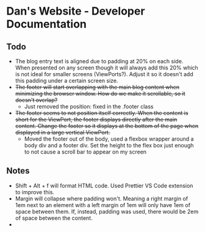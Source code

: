 # Dan's Website - Developer Documentation

## Todo

- The blog entry text is aligned due to padding at 20% on each side. When presented on any screen though it will always add this 20% which is not ideal for smaller screens (ViewPorts?). Adjust it so it doesn't add this padding under a certain screen size.
- ~~The footer will start overlapping with the main blog content when minimizing the browser window. How do we make it scrollable, so it doesn't overlap?~~
  - Just removed the position: fixed in the .footer class
- ~~The footer seems to not position itself correctly. When the content is short for the ViewPort, the footer displays directly after the main content. Change the footer so it displays at the bottom of the page when displayed in a large vertical ViewPort.~~
  - Moved the footer out of the body, used a flexbox wrapper around a body div and a footer div. Set the height to the flex box just enough to not cause a scroll bar to appear on my screen

## Notes

- Shift + Alt + f will format HTML code. Used Prettier VS Code extension to improve this.
- Margin will collapse where padding won't. Meaning a right margin of 1em next to an element with a left margin of 1em will only have 1em of space between them. If, instead, padding was used, there would be 2em of space between the content.
-
